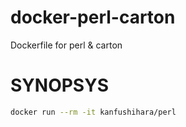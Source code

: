 # docker-perl-carton
Dockerfile for perl &amp; carton

# SYNOPSYS

```sh
docker run --rm -it kanfushihara/perl
```
